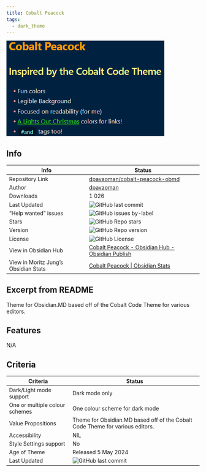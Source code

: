 ```yaml
---
title: Cobalt Peacock
tags:
  - dark_theme
---
```


![Cobalt Peacock Theme Screenshot](https://raw.githubusercontent.com/dpavaoman/cobalt-peacock-obmd/refs/heads/master/screenshot.png)

## Info

|Info|Status|
|---|---|
|Repository Link|[dpavaoman/cobalt-peacock-obmd](https://github.com/dpavaoman/cobalt-peacock-obmd)|
|Author|[dpavaoman](https://github.com/dpavaoman)|
|Downloads|1 026|
|Last Updated|![GitHub last commit](https://img.shields.io/github/last-commit/dpavaoman/cobalt-peacock-obmd?color=573E7A&amp;label=last%20update&amp;logo=github&amp;style=for-the-badge)|
|“Help wanted” issues|![GitHub issues by-label](https://img.shields.io/github/issues/dpavaoman/cobalt-peacock-obmd/help%20wanted?color=573E7A&amp;logo=github&amp;style=for-the-badge)|
|Stars|![GitHub Repo stars](https://img.shields.io/github/stars/dpavaoman/cobalt-peacock-obmd?color=573E7A&amp;logo=github&amp;style=for-the-badge)|
|Version|![GitHub Repo version](https://img.shields.io/github/v/release/dpavaoman/cobalt-peacock-obmd?color=573E7A&amp;logo=github&amp;style=for-the-badge&sort=semver)|
|License|![GitHub License](https://img.shields.io/github/license/dpavaoman/cobalt-peacock-obmd?style=for-the-badge)|
|View in Obsidian Hub|[Cobalt Peacock \- Obsidian Hub \- Obsidian Publish](https://publish.obsidian.md/hub/02+-+Community+Expansions/02.05+All+Community+Expansions/Themes/Cobalt+Peacock)|
|View in Moritz Jung’s Obsidian Stats|[Cobalt Peacock \| Obsidian Stats](https://www.moritzjung.dev/obsidian-stats/themes/cobalt-peacock/)|

## Excerpt from README

Theme for Obsidian.MD based off of the Cobalt Code Theme for various editors.

## Features

N/A

## Criteria

|Criteria|Status|
|---|---|
|Dark/Light mode support|Dark mode only|
|One or multiple colour schemes|One colour scheme for dark mode|
|Value Propositions|Theme for Obsidian.MD based off of the Cobalt Code Theme for various editors.|
|Accessibility|NIL|
|Style Settings support|No|
|Age of Theme|Released 5 May 2024|
|Last Updated|![GitHub last commit](https://img.shields.io/github/last-commit/dpavaoman/cobalt-peacock-obmd?color=573E7A&amp;label=last%20update&amp;logo=github&amp;style=for-the-badge)|
